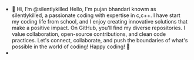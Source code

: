 - 👋 Hi, I’m @silentlykilled
Hello, I'm pujan bhandari knowm as silentlykilled, a passionate coding with expertise in c,c++.
I have start my  coding life from school, and I enjoy creating innovative solutions that make 
a positive impact. On GitHub, you'll find my diverse repositories.
I value collaboration, open-source contributions, and clean code practices. 
Let's connect, collaborate, and push the boundaries of what's possible in the world of coding! Happy coding! 🚀
- 
